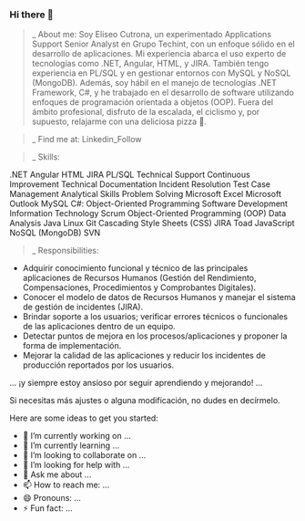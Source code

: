 ### Hi there 👋

<!--
**eliseocutrona/eliseocutrona** is a ✨ _special_ ✨ repository because its `README.md` (this file) appears on your GitHub profile.



Por supuesto, agradezco la aclaración. Aquí tienes la introducción y las tareas de Eliseo Cutrona en el formato que proporcionaste:
-->

>_ About me:
Soy Eliseo Cutrona, un experimentado Applications Support Senior Analyst en Grupo Techint, con un enfoque sólido en el desarrollo de aplicaciones. Mi experiencia abarca el uso experto de tecnologías como .NET, Angular, HTML, y JIRA. También tengo experiencia en PL/SQL y en gestionar entornos con MySQL y NoSQL (MongoDB). Además, soy hábil en el manejo de tecnologías .NET Framework, C#, y he trabajado en el desarrollo de software utilizando enfoques de programación orientada a objetos (OOP). Fuera del ámbito profesional, disfruto de la escalada, el ciclismo y, por supuesto, relajarme con una deliciosa pizza 🍕.

>_ Find me at:
Linkedin_Follow

>_ Skills:

.NET Angular HTML JIRA PL/SQL
Technical Support Continuous Improvement
Technical Documentation Incident Resolution
Test Case Management Analytical Skills
Problem Solving Microsoft Excel Microsoft Outlook
MySQL C#: Object-Oriented Programming
Software Development Information Technology
Scrum Object-Oriented Programming (OOP)
Data Analysis Java Linux
Git Cascading Style Sheets (CSS) JIRA
Toad JavaScript NoSQL (MongoDB) SVN

>_ Responsibilities:

- Adquirir conocimiento funcional y técnico de las principales aplicaciones de Recursos Humanos (Gestión del Rendimiento, Compensaciones, Procedimientos y Comprobantes Digitales).
- Conocer el modelo de datos de Recursos Humanos y manejar el sistema de gestión de incidentes (JIRA).
- Brindar soporte a los usuarios; verificar errores técnicos o funcionales de las aplicaciones dentro de un equipo.
- Detectar puntos de mejora en los procesos/aplicaciones y proponer la forma de implementación.
- Mejorar la calidad de las aplicaciones y reducir los incidentes de producción reportados por los usuarios.

... ¡y siempre estoy ansioso por seguir aprendiendo y mejorando! ...

Si necesitas más ajustes o alguna modificación, no dudes en decírmelo.



Here are some ideas to get you started:

- 🔭 I’m currently working on ...
- 🌱 I’m currently learning ...
- 👯 I’m looking to collaborate on ...
- 🤔 I’m looking for help with ...
- 💬 Ask me about ...
- 📫 How to reach me: ...
- 😄 Pronouns: ...
- ⚡ Fun fact: ...


